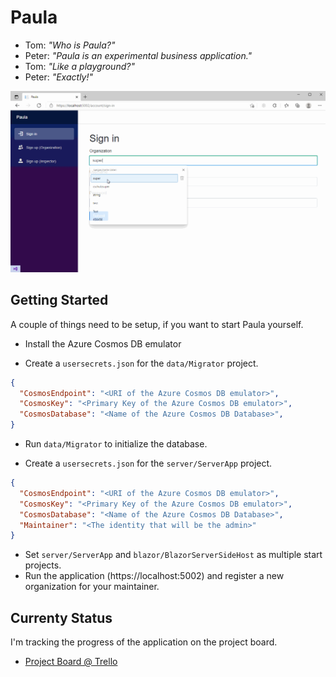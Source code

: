 # Paula

* Tom: _"Who is Paula?"_
* Peter: _"Paula is an experimental business application."_
* Tom: _"Like a playground?"_
* Peter: _"Exactly!"_

![Introduction](/docs/bucket/42e8bf7e-3b56-475b-a9d6-d6773c822326.gif)

## Getting Started

A couple of things need to be setup, if you want to start Paula yourself.

* Install the Azure Cosmos DB emulator

* Create a `usersecrets.json` for the `data/Migrator` project.

```json
{
  "CosmosEndpoint": "<URI of the Azure Cosmos DB emulator>",
  "CosmosKey": "<Primary Key of the Azure Cosmos DB emulator>",
  "CosmosDatabase": "<Name of the Azure Cosmos DB Database>",
}
```

* Run `data/Migrator` to initialize the database.

* Create a `usersecrets.json` for the `server/ServerApp` project.

```json
{
  "CosmosEndpoint": "<URI of the Azure Cosmos DB emulator>",
  "CosmosKey": "<Primary Key of the Azure Cosmos DB emulator>",
  "CosmosDatabase": "<Name of the Azure Cosmos DB Database>",
  "Maintainer": "<The identity that will be the admin>"
}
```
* Set `server/ServerApp` and `blazor/BlazorServerSideHost` as multiple start projects.
* Run the application (https://localhost:5002) and register a new organization for your maintainer.

## Currenty Status

I'm tracking the progress of the application on the project board.

* [Project Board @ Trello](https://trello.com/b/xUlXP4Rm/paula)
